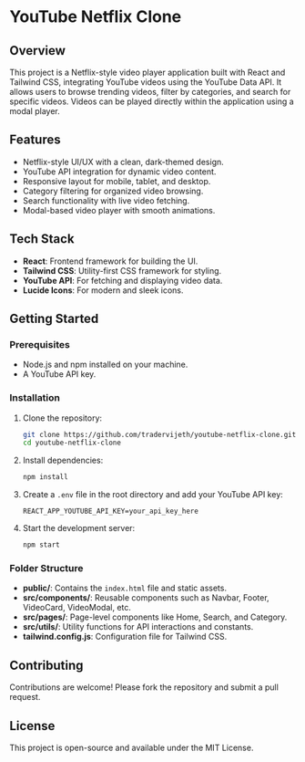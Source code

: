 # YouTube Netflix Clone

## Overview
This project is a Netflix-style video player application built with React and Tailwind CSS, integrating YouTube videos using the YouTube Data API. It allows users to browse trending videos, filter by categories, and search for specific videos. Videos can be played directly within the application using a modal player.

## Features
- Netflix-style UI/UX with a clean, dark-themed design.
- YouTube API integration for dynamic video content.
- Responsive layout for mobile, tablet, and desktop.
- Category filtering for organized video browsing.
- Search functionality with live video fetching.
- Modal-based video player with smooth animations.

## Tech Stack
- **React**: Frontend framework for building the UI.
- **Tailwind CSS**: Utility-first CSS framework for styling.
- **YouTube API**: For fetching and displaying video data.
- **Lucide Icons**: For modern and sleek icons.

## Getting Started
### Prerequisites
- Node.js and npm installed on your machine.
- A YouTube API key.

### Installation
1. Clone the repository:
   ```bash
   git clone https://github.com/tradervijeth/youtube-netflix-clone.git
   cd youtube-netflix-clone
   ```
2. Install dependencies:
   ```bash
   npm install
   ```
3. Create a `.env` file in the root directory and add your YouTube API key:
   ```
   REACT_APP_YOUTUBE_API_KEY=your_api_key_here
   ```
4. Start the development server:
   ```bash
   npm start
   ```

### Folder Structure
- **public/**: Contains the `index.html` file and static assets.
- **src/components/**: Reusable components such as Navbar, Footer, VideoCard, VideoModal, etc.
- **src/pages/**: Page-level components like Home, Search, and Category.
- **src/utils/**: Utility functions for API interactions and constants.
- **tailwind.config.js**: Configuration file for Tailwind CSS.

## Contributing
Contributions are welcome! Please fork the repository and submit a pull request.

## License
This project is open-source and available under the MIT License.
